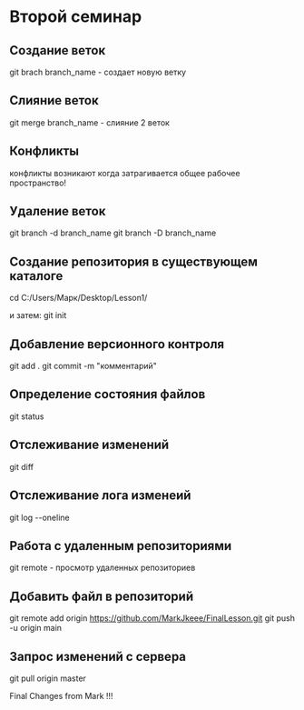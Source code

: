 # Второй семинар

## Создание веток
git brach branch_name - создает новую ветку

## Слияние веток
git merge branch_name - слияние 2 веток

## Конфликты
конфликты возникают когда затрагивается общее рабочее пространство!
## Удаление веток
git branch -d branch_name
git branch -D branch_name

## Создание репозитория в существующем каталоге
cd C:/Users/Марк/Desktop/Lesson1/

и затем: git init

## Добавление версионного контроля

git add .
git commit -m "комментарий"

## Определение состояния файлов
git status

## Отслеживание изменений
git diff

## Отслеживание лога изменеий
git log --oneline

## Работа с удаленным репозиториями
git remote - просмотр удаленных репозиториев
## Добавить файл в репозиторий
git remote add origin https://github.com/MarkJkeee/FinalLesson.git
git push -u origin main

## Запрос изменений с сервера
git pull origin master

Final Changes from Mark !!!